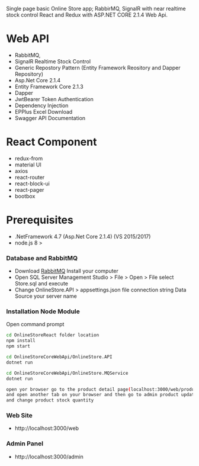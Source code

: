 Single page basic Online Store app; RabbirMQ, SignalR with near realtime stock control React and Redux with ASP.NET CORE 2.1.4 Web Api.

# Web API
- RabbitMQ,
- SignalR Realtime Stock Control
- Generic Repostory Pattern (Entity Framework Reository and Dapper Repository)
- Asp.Net Core 2.1.4
- Entity Framework Core 2.1.3
- Dapper
- JwtBearer Token Authentication
- Dependency Injection
- EPPlus Excel Download
- Swagger API Documentation

# React Component
  - redux-from
  - material UI
  - axios
  - react-router
  - react-block-ui
  - react-pager
  - bootbox

# Prerequisites
  
  - .NetFramework 4.7 (Asp.Net Core 2.1.4) (VS 2015/2017)  
  - node.js 8 >

### Database and RabbitMQ

* Download [RabbitMQ](https://www.rabbitmq.com/download.html) Install your computer
* Open SQL Server Management Studio > File > Open > File  select Store.sql and execute
* Change OnlineStore.API > appsettings.json file connection string Data Source your server name

### Installation Node Module

Open command prompt

```sh
cd OnlineStoreReact folder location
npm install 
npm start

cd OnlineStoreCoreWebApi/OnlineStore.API
dotnet run

cd OnlineStoreCoreWebApi/OnlineStore.MQService
dotnet run

open yor browser go to the product detail page(localhost:3000/web/productdetail/:id)
and open another tab on your browser and then go to admin product update page (localhost:3000/admin)
and change product stock quantity


```
### Web Site
- http&#58;//localhost:3000/web

### Admin Panel
- http&#58;//localhost:3000/admin

